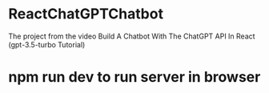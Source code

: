# ReactChatGPTChatbot
The project from the video Build A Chatbot With The ChatGPT API In React (gpt-3.5-turbo Tutorial)

# npm run dev to run server in browser
